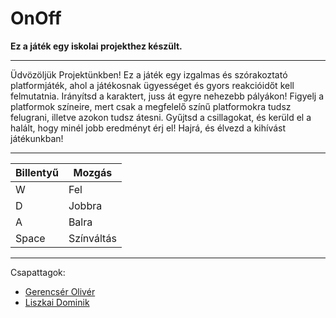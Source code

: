# OnOff

**Ez a játék egy iskolai projekthez készült.**

---

Üdvözöljük Projektünkben! Ez a játék egy izgalmas és szórakoztató platformjáték, ahol a játékosnak ügyességet és gyors reakcióidőt kell felmutatnia. Irányítsd a karaktert, juss át egyre nehezebb pályákon! Figyelj a platformok színeire, mert csak a megfelelő színű platformokra tudsz felugrani, illetve azokon tudsz átesni. Gyűjtsd a csillagokat, és kerüld el a halált, hogy minél jobb eredményt érj el! Hajrá, és élvezd a kihívást játékunkban!

---

|Billentyű|Mozgás|
|---|---|
| W | Fel |
| D | Jobbra |
| A | Balra |
| Space | Színváltás |

---

Csapattagok:
- [Gerencsér Olivér](https://github.com/GerencserOliver)
- [Liszkai Dominik](https://github.com/liszkai-dominik)
